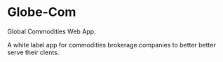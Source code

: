 Globe-Com
=========

Global Commodities Web App.

A white label app for commodities brokerage companies to better better serve their clents.
